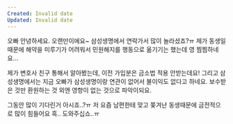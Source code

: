 ```yaml
---
Created: Invalid date
Updated: Invalid date
---
```

오빠 안녕하세요. 오랜만이에요~ 삼성생명에서 연락가서 많이 놀라셨죠?ㅠ 제가 동생일때문에 해약을 미루기가 어려워서 민원해지를 행동으로 옮기기는 했는데 영 찜찜하네요...

제가 변호사 친구 통해서 알아봤는데, 이전 가입분은 금소법 적용 안받는데요! 그리고 삼성생명에서는 지금 오빠가 삼성생명이랑 연관이 없어서 불이익도 없다고 하네요. 보수받은 것만 환원하는 것 외엔 영향이 없는 것으로 파악이되요.

그동안 많이 기다린거 아시죠..?ㅠ 저 요즘 남편한테 맞고 쫒겨난 동생때문에 금전적으로 많이 힘들어요 흑.. 도와주십쇼..ㅠ